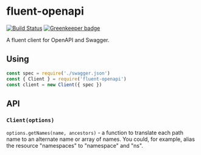 # fluent-openapi

[![Build Status][build]](https://travis-ci.org/silasbw/fluent-openapi) [![Greenkeeper badge][greenkeeper]](https://greenkeeper.io/)

[greenkeeper]: https://badges.greenkeeper.io/silasbw/fluent-openapi.svg
[build]: https://travis-ci.org/silasbw/fluent-openapi.svg?branch=master

A fluent client for OpenAPI and Swagger.

## Using

```js
const spec = require('./swagger.json')
const { Client } = require('fluent-openapi')
const client = new Client({ spec })
```

## API

### `Client(options)`

`options.getNames(name, ancestors)` - a function to translate each
path name to an alternate name or array of names. You could, for
example, alias the resource "namespaces" to "namespace" and "ns".
